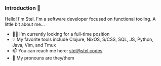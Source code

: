 ### Introduction 👋

Hello! I'm Stel. I'm a software developer focused on functional tooling. A little bit about me...

- 👩‍💻 I'm currently looking for a full-time position
- 💡 My favorite tools include Clojure, NixOS, S/CSS, SQL, JS, Python, Java, Vim, and Tmux
- 📫 You can reach me here: stel@stel.codes
- 🌈 My pronouns are they/them

